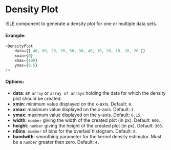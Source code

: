 # Density Plot

ISLE component to generate a density plot for one or multiple data sets.

#### Example:

``` js
<DensityPlot
    data={[ 40, 80, 20, 30, 50, 30, 40, 10, 20, 10, 20, 20 ]}
    xmin={0}
    xmax={100}
    ymax={0.5}
/>
```

#### Options:

* __data__: an `array` or `array of arrays` holding the data for which the density plot should be created.
* __xmin__: minimum value displayed on the x-axis. Default: `0`.
* __xmax__: maximum value displayed on the x-axis. Default: `1`.
* __ymax__: maximum value displayed on the y-axis. Default: `0.15`.
* __width__: `number` giving the width of the created plot (in px). Default: `600`.
* __height__: `number` giving the height of the created plot (in px). Default: `300`.
* __nBins__: `number` of bins for the overlaid histogram. Default: `8`.
* __bandwith__:  smoothing parameter for the kernel density estimator. Must be a `number` greater than zero. Default: `4.`
